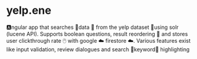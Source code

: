 # yelp.ene
🅰️ngular app that searches 🔎data 📑 from the yelp dataset 📁using solr (lucene API). Supports boolean questions, result reordering 🔀 and stores user clickthrough rate 🖱️ with google ☁️ firestore ☁️. Various features exist like input validation, review dialogues and search 🔑keyword🔑 highlighting
